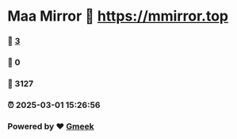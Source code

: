 # Maa Mirror :link: https://mmirror.top 
### :page_facing_up: [3](https://mmirror.top/tag.html) 
### :speech_balloon: 0 
### :hibiscus: 3127 
### :alarm_clock: 2025-03-01 15:26:56 
### Powered by :heart: [Gmeek](https://github.com/Meekdai/Gmeek)
